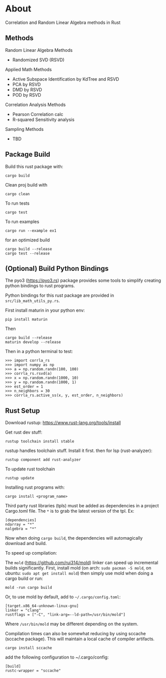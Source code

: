 About
================

Correlation and Random Linear Algebra methods in Rust

Methods
---

Random Linear Algebra Methods

- Randomized SVD (RSVD)

Applied Math Methods

- Active Subspace Identification by KdTree and RSVD
- PCA by RSVD
- DMD by RSVD
- POD by RSVD

Correlation Analysis Methods

- Pearson Correlation calc
- R-squared Sensitivity analysis

Sampling Methods

- TBD

Package Build
-------------

Build this rust package with:

    cargo build

Clean proj build with

    cargo clean

To run tests

    cargo test

To run examples

    cargo run --example ex1

for an optimized build

    cargo build --release
    cargo test --release

(Optional) Build Python Bindings
--------------------------------

The pyo3 (https://pyo3.rs) package provides some tools to simplify creating python bindings to
rust programs.

Python bindings for this rust package are provided in `src/lib_math_utils_py.rs`.

First install maturin in your python env:

    pip install maturin

Then

    cargo build --release
    maturin develop --release

Then in a python terminal to test:

    >>> import corrla_rs
    >>> import numpy as np
    >>> a = np.random.randn(100, 100)
    >>> corrla_rs.rsvd(a)
    >>> x = np.random.randn(1000, 10)
    >>> y = np.random.randn(1000, 1)
    >>> est_order = 1
    >>> n_neighbors = 30
    >>> corrla_rs.active_ss(x, y, est_order, n_neighbors)


Rust Setup
----------

Download rustup: https://www.rust-lang.org/tools/install

Get rust dev stuff:

    rustup toolchain install stable

rustup handles toolchain stuff.  Install it first.
then for lsp (rust-analyzer):

    rustup component add rust-analyzer

To update rust toolchain

    rustup update

Installing rust programs with:

    cargo install <program_name>

Third party rust libraries (tpls) must be added as dependencies in a project Cargo.toml file.
The `*` is to grab the latest version of the tpl. Ex:

    [dependencies]
    ndarray = "*"
    nalgebra = "*"

Now when doing `cargo build`, the dependencies will automagically download and build.


To speed up compilation:

The `mold` (https://github.com/rui314/mold) linker can speed up incremental builds significantly.  First, install mold (on arch: `sudo pacman -S mold`, on ubuntu: `sudo apt get install mold`) then simply use mold when doing a cargo build or run:

    mold -run cargo build

Or, to use mold by default, add to `~/.cargo/config.toml`:

    [target.x86_64-unknown-linux-gnu]
    linker = "clang"
    rustflags = ["-C", "link-arg=--ld-path=/usr/bin/mold"]

Where `/usr/bin/mold` may be different depending on the system.

Compilation times can also be somewhat reducing by using sccache (sccache package). This will maintain a local cache of compiler artifacts.

    cargo install sccache

add the following configuration to ~/.cargo/config:

    [build]
    rustc-wrapper = "sccache"


